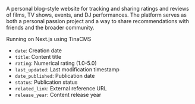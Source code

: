 A personal blog-style website for tracking and sharing ratings and reviews of films, TV shows, events, and DJ performances. The platform serves as both a personal passion project and a way to share recommendations with friends and the broader community.

Running on Next.js using TinaCMS

  - `date`: Creation date
  - `title`: Content title
  - `rating`: Numerical rating (1.0-5.0)
  - `last_updated`: Last modification timestamp
  - `date_published`: Publication date
  - `status`: Publication status
  - `related_link`: External reference URL
  - `release_year`: Content release year